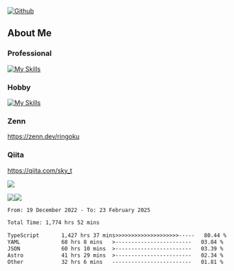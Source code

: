 [![Github](https://img.shields.io/github/followers/skyt-a?label=Follow&style=social)](https://github.com/skyt-a)

## About Me
### Professional
[![My Skills](https://skillicons.dev/icons?i=react,ts,js,nodejs,java,graphql,firebase,githubactions&theme=light)](https://skillicons.dev)
### Hobby
[![My Skills](https://skillicons.dev/icons?i=unity,rust,py&theme=light)](https://skillicons.dev)

### Zenn
https://zenn.dev/ringoku
### Qiita
https://qiita.com/sky_t


![](https://github-profile-summary-cards.vercel.app/api/cards/profile-details?username=skyt-a&theme=default)

![](https://github-profile-summary-cards.vercel.app/api/cards/repos-per-language?username=skyt-a&theme=default)![](https://github-profile-summary-cards.vercel.app/api/cards/stats?username=RinGoku&theme=default)

<!--START_SECTION:waka-->

```txt
From: 19 December 2022 - To: 23 February 2025

Total Time: 1,774 hrs 52 mins

TypeScript       1,427 hrs 37 mins>>>>>>>>>>>>>>>>>>>>-----   80.44 %
YAML             68 hrs 8 mins   >------------------------   03.84 %
JSON             60 hrs 10 mins  >------------------------   03.39 %
Astro            41 hrs 29 mins  >------------------------   02.34 %
Other            32 hrs 6 mins   -------------------------   01.81 %
```

<!--END_SECTION:waka-->
